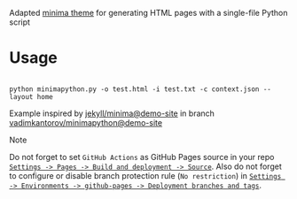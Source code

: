 Adapted [minima theme](https://github.com/jekyll/minima) for generating HTML pages with a single-file Python script

# Usage
```shell

python minimapython.py -o test.html -i test.txt -c context.json --layout home

```

Example inspired by [jekyll/minima@demo-site](https://github.com/jekyll/minima/tree/demo-site) in branch [vadimkantorov/minimapython@demo-site](../../tree/demo-site)

> [!NOTE]
> Do not forget to set `GitHub Actions` as GitHub Pages source in your repo [`Settings -> Pages -> Build and deployment -> Source`](https://github.com/vadimkantorov/minimapython/settings/pages). Also do not forget to configure or disable branch protection rule (`No restriction`) in [`Settings -> Environments -> github-pages -> Deployment branches and tags`](https://github.com/vadimkantorov/minimapython/settings/environments/).
